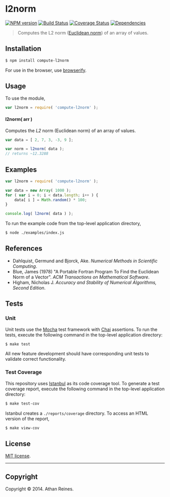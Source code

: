 l2norm
===
[![NPM version][npm-image]][npm-url] [![Build Status][travis-image]][travis-url] [![Coverage Status][coveralls-image]][coveralls-url] [![Dependencies][dependencies-image]][dependencies-url]

> Computes the L2 norm ([Euclidean norm](http://en.wikipedia.org/wiki/Norm_(mathematics))) of an array of values.


## Installation

``` bash
$ npm install compute-l2norm
```

For use in the browser, use [browserify](https://github.com/substack/node-browserify).


## Usage

To use the module,

``` javascript
var l2norm = require( 'compute-l2norm' );
```

#### l2norm( arr )

Computes the _L2_ norm (Euclidean norm) of an array of values.

``` javascript
var data = [ 2, 7, 3, -3, 9 ];

var norm = l2norm( data );
// returns ~12.3288
```


## Examples

``` javascript
var l2norm = require( 'compute-l2norm' );

var data = new Array( 1000 );
for ( var i = 0; i < data.length; i++ ) {
	data[ i ] = Math.random() * 100;
}

console.log( l2norm( data ) );
```

To run the example code from the top-level application directory,

``` bash
$ node ./examples/index.js
```


## References

- 	Dahlquist, Germund and Bjorck, Ake. _Numerical Methods in Scientific Computing_.
- 	Blue, James (1978) "A Portable Fortran Program To Find the Euclidean Norm of a Vector". _ACM Transactions on Mathematical Software_.
- 	Higham, Nicholas J. _Accuracy and Stability of Numerical Algorithms, Second Edition_.


## Tests

### Unit

Unit tests use the [Mocha](http://visionmedia.github.io/mocha) test framework with [Chai](http://chaijs.com) assertions. To run the tests, execute the following command in the top-level application directory:

``` bash
$ make test
```

All new feature development should have corresponding unit tests to validate correct functionality.


### Test Coverage

This repository uses [Istanbul](https://github.com/gotwarlost/istanbul) as its code coverage tool. To generate a test coverage report, execute the following command in the top-level application directory:

``` bash
$ make test-cov
```

Istanbul creates a `./reports/coverage` directory. To access an HTML version of the report,

``` bash
$ make view-cov
```


## License

[MIT license](http://opensource.org/licenses/MIT). 


---
## Copyright

Copyright &copy; 2014. Athan Reines.


[npm-image]: http://img.shields.io/npm/v/compute-l2norm.svg
[npm-url]: https://npmjs.org/package/compute-l2norm

[travis-image]: http://img.shields.io/travis/compute-io/l2norm/master.svg
[travis-url]: https://travis-ci.org/compute-io/l2norm

[coveralls-image]: https://img.shields.io/coveralls/compute-io/l2norm/master.svg
[coveralls-url]: https://coveralls.io/r/compute-io/l2norm?branch=master

[dependencies-image]: http://img.shields.io/david/compute-io/l2norm.svg
[dependencies-url]: https://david-dm.org/compute-io/l2norm

[dev-dependencies-image]: http://img.shields.io/david/dev/compute-io/l2norm.svg
[dev-dependencies-url]: https://david-dm.org/dev/compute-io/l2norm

[github-issues-image]: http://img.shields.io/github/issues/compute-io/l2norm.svg
[github-issues-url]: https://github.com/compute-io/l2norm/issues